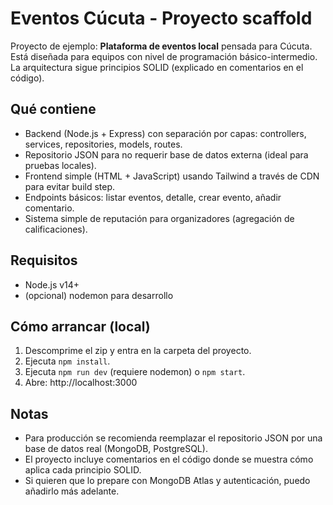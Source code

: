 # Eventos Cúcuta - Proyecto scaffold

Proyecto de ejemplo: **Plataforma de eventos local** pensada para Cúcuta.
Está diseñada para equipos con nivel de programación básico-intermedio.
La arquitectura sigue principios SOLID (explicado en comentarios en el código).

## Qué contiene
- Backend (Node.js + Express) con separación por capas: controllers, services, repositories, models, routes.
- Repositorio JSON para no requerir base de datos externa (ideal para pruebas locales).
- Frontend simple (HTML + JavaScript) usando Tailwind a través de CDN para evitar build step.
- Endpoints básicos: listar eventos, detalle, crear evento, añadir comentario.
- Sistema simple de reputación para organizadores (agregación de calificaciones).

## Requisitos
- Node.js v14+
- (opcional) nodemon para desarrollo

## Cómo arrancar (local)
1. Descomprime el zip y entra en la carpeta del proyecto.
2. Ejecuta `npm install`.
3. Ejecuta `npm run dev` (requiere nodemon) o `npm start`.
4. Abre: http://localhost:3000

## Notas
- Para producción se recomienda reemplazar el repositorio JSON por una base de datos real (MongoDB, PostgreSQL).
- El proyecto incluye comentarios en el código donde se muestra cómo aplica cada principio SOLID.
- Si quieren que lo prepare con MongoDB Atlas y autenticación, puedo añadirlo más adelante.
